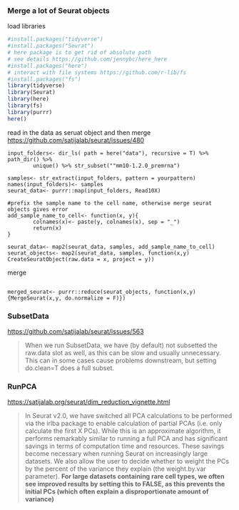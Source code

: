 

### Merge a lot of Seurat objects

load libraries 

```r
#install.packages("tidyverse")
#install.packages("Seurat")
# here package is to get rid of absolute path
# see details https://github.com/jennybc/here_here
#install.packages("here")
# interact with file systems https://github.com/r-lib/fs
#install.packages("fs")
library(tidyverse)
library(Seurat)
library(here)
library(fs)
library(purrr)
here()
```

read in the data as seruat object
and then merge https://github.com/satijalab/seurat/issues/480

```{r}
input_folders<- dir_ls( path = here("data"), recursive = T) %>% path_dir() %>%
        unique() %>% str_subset(""mm10-1.2.0_premrna")

samples<- str_extract(input_folders, pattern = yourpattern)
names(input_folders)<- samples
seurat_data<- purrr::map(input_folders, Read10X)

#prefix the sample name to the cell name, otherwise merge seurat objects gives error
add_sample_name_to_cell<- function(x, y){
        colnames(x)<- paste(y, colnames(x), sep = "_")
        return(x)
}

seurat_data<- map2(seurat_data, samples, add_sample_name_to_cell)
seurat_objects<- map2(seurat_data, samples, function(x,y) CreateSeuratObject(raw.data = x, project = y))
```

merge

```{r}

merged_seurat<- purrr::reduce(seurat_objects, function(x,y) {MergeSeurat(x,y, do.normalize = F)})
```

### SubsetData

https://github.com/satijalab/seurat/issues/563


>When we run SubsetData, we have (by default) not subsetted the raw.data slot as well, as this can be slow and 
usually unnecessary. This can in some cases cause problems downstream, but setting do.clean=T does a full subset.


### RunPCA

https://satijalab.org/seurat/dim_reduction_vignette.html


>In Seurat v2.0, we have switched all PCA calculations to be performed via the irlba package to enable calculation of partial PCAs (i.e. only calculate the first X PCs). While this is an approximate algorithm, it performs remarkably similar to running a full PCA and has significant savings in terms of computation time and resources. These savings become necessary when running Seurat on increasingly large datasets. We also allow the user to decide whether to weight the PCs by the percent of the variance they explain (the weight.by.var parameter). **For large datasets containing rare cell types, we often see improved results by setting this to FALSE, as this prevents the initial PCs (which often explain a disproportionate amount of variance)** 
